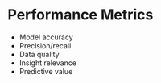 # Performance Metrics

- Model accuracy
- Precision/recall
- Data quality
- Insight relevance
- Predictive value

